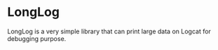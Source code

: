 # LongLog
LongLog is a very simple library that can print large data on Logcat for debugging purpose.
